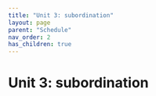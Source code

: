 ```yaml
---
title: "Unit 3: subordination"
layout: page
parent: "Schedule"
nav_order: 2
has_children: true
---
```



# Unit 3: subordination